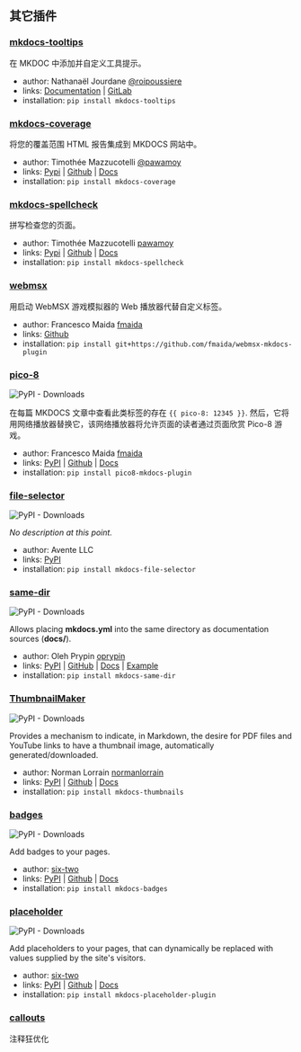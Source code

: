 ## 其它插件

### [mkdocs-tooltips](https://roipoussiere.frama.io/mkdocs-tooltips/)

在 MKDOC 中添加并自定义工具提示。

-   author: Nathanaël Jourdane [@roipoussiere](https://framagit.org/roipoussiere)
-   links: [Documentation](https://roipoussiere.frama.io/mkdocs-tooltips/) \| [GitLab](https://framagit.org/roipoussiere/mkdocs-tooltips)
-   installation: `pip install mkdocs-tooltips`

### [mkdocs-coverage](https://github.com/pawamoy/mkdocs-coverage)

将您的覆盖范围 HTML 报告集成到 MKDOCS 网站中。

-   author: Timothée Mazzucotelli [@pawamoy](https://github.com/pawamoy)
-   links: [Pypi](https://pypi.org/project/mkdocs-coverage/) \| [Github](https://github.com/pawamoy/mkdocs-coverage) \| [Docs](https://pawamoy.github.io/mkdocs-coverage)
-   installation: `pip install mkdocs-coverage`

### [mkdocs-spellcheck](https://github.com/pawamoy/mkdocs-spellcheck)

拼写检查您的页面。

-   author: Timothée Mazzucotelli [pawamoy](https://github.com/pawamoy)
-   links: [Pypi](https://pypi.org/project/mkdocs-spellcheck/) \| [Github](https://github.com/pawamoy/mkdocs-spellcheck) \| [Docs](https://pawamoy.github.io/mkdocs-spellcheck)
-   installation: `pip install mkdocs-spellcheck`

### [webmsx](https://github.com/fmaida/webmsx-mkdocs-plugin)

用启动 WebMSX 游戏模拟器的 Web 播放器代替自定义标签。

-   author: Francesco Maida [fmaida](https://github.com/fmaida)
-   links: [Github](https://github.com/fmaida/webmsx-mkdocs-plugin)
-   installation: `pip install git+https://github.com/fmaida/webmsx-mkdocs-plugin`

### [pico-8](https://github.com/fmaida/pico8-mkdocs-plugin)

<img alt="PyPI - Downloads" src="https://img.shields.io/pypi/dm/pico8-mkdocs-plugin">

在每篇 MKDOCS 文章中查看此类标签的存在 `{{ pico-8: 12345 }}`.
然后，它将用网络播放器替换它，该网络播放器将允许页面的读者通过页面欣赏 Pico-8 游戏。

-   author: Francesco Maida [fmaida](https://github.com/fmaida)
-   links: [PyPI](https://pypi.org/project/pico8-mkdocs-plugin/) \| [Github](https://github.com/fmaida/pico8-mkdocs-plugin) \| [Docs](https://github.com/fmaida/pico8-mkdocs-plugin/blob/master/README.md)
-   installation: `pip install pico8-mkdocs-plugin`

### [file-selector](https://pypi.org/project/mkdocs-file-selector/)

<img alt="PyPI - Downloads" src="https://img.shields.io/pypi/dm/mkdocs-file-selector">

_No description at this point._

-   author: Avente LLC
-   links: [PyPI](https://pypi.org/project/mkdocs-file-selector/)
-   installation: `pip install mkdocs-file-selector`

### [same-dir](https://github.com/oprypin/mkdocs-same-dir)

<img alt="PyPI - Downloads" src="https://img.shields.io/pypi/dm/mkdocs-same-dir">

Allows placing **mkdocs.yml** into the same directory as documentation sources (**docs/**).

-   author: Oleh Prypin [oprypin](https://github.com/oprypin)
-   links: [PyPI](https://pypi.org/project/mkdocs-same-dir/) | [GitHub](https://github.com/oprypin/mkdocs-same-dir) | [Docs](https://oprypin.github.io/mkdocs-same-dir/) | [Example](https://github.com/oprypin/mkdocs-same-dir/tree/master/example)
-   installation: `pip install mkdocs-same-dir`

### [ThumbnailMaker](https://pypi.org/project/mkdocs-thumbnails/)

<img alt="PyPI - Downloads" src="https://img.shields.io/pypi/dm/mkdocs-thumbnails">

Provides a mechanism to indicate, in Markdown, the desire for PDF files and YouTube links to have a thumbnail image, automatically generated/downloaded.

-   author: Norman Lorrain [normanlorrain](https://github.com/normanlorrain)
-   links: [PyPI](https://pypi.org/project/mkdocs-thumbnails/) | [Github](https://github.com/normanlorrain/mkdocs-thumbnails) | [Docs](https://github.com/normanlorrain/mkdocs-thumbnails#readme)
-   installation: `pip install mkdocs-thumbnails`

### [badges](https://github.com/six-two/mkdocs-badges)

<img alt="PyPI - Downloads" src="https://img.shields.io/pypi/dm/mkdocs-badges">

Add badges to your pages.

-   author: [six-two](https://github.com/six-two)
-   links: [PyPI](https://pypi.org/project/mkdocs-badges/) | [Github](https://github.com/six-two/mkdocs-badges) | [Docs](https://mkdocs-badges.six-two.dev/)
-   installation: `pip install mkdocs-badges`

### [placeholder](https://github.com/six-two/mkdocs-placeholder-plugin)

<img alt="PyPI - Downloads" src="https://img.shields.io/pypi/dm/mkdocs-placeholder-plugin">

Add placeholders to your pages, that can dynamically be replaced with values supplied by the site's visitors.

-   author: [six-two](https://github.com/six-two)
-   links: [PyPI](https://pypi.org/project/mkdocs-placeholder-plugin/) | [Github](https://github.com/six-two/mkdocs-placeholder-plugin) | [Docs](https://mkdocs-placeholder-plugin.six-two.dev/)
-   installation: `pip install mkdocs-placeholder-plugin`

### [callouts](https://oprypin.github.io/markdown-callouts/#collapsible-blocks)

注释狂优化
